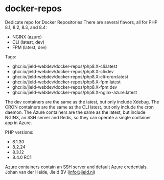 # docker-repos

Dedicate repo for Docker Repositories
There are several flavors, all for PHP 8.1, 8.2, 8.3, and 8.4:

* NGINX (azure)
* CLI (latest, dev)
* FPM (latest, dev)

Tags:

* ghcr.io/jield-webdev/docker-repos/php8.X-cli:latest
* ghcr.io/jield-webdev/docker-repos/php8.X-cli:dev
* ghcr.io/jield-webdev/docker-repos/php8.X-cli-cron:latest
* ghcr.io/jield-webdev/docker-repos/php8.X-fpm:latest
* ghcr.io/jield-webdev/docker-repos/php8.X-fpm:dev
* ghcr.io/jield-webdev/docker-repos/php8.X-nginx-azure:latest

The dev containers are the same as the latest, but only include Xdebug. The CRON containers are the same as the CLI
latest, but only include the cron daemon. The Azure containers are the same as the latest, but include NGINX, an SSH
server and Redis, so they can operate a single container app in Azure.

PHP versions:

- 8.1.30
- 8.2.24
- 8.3.12
- 8.4.0 RC1

Azure containers contain an SSH server and default Azure credentials.
Johan van der Heide, Jield BV (info@jield.nl)